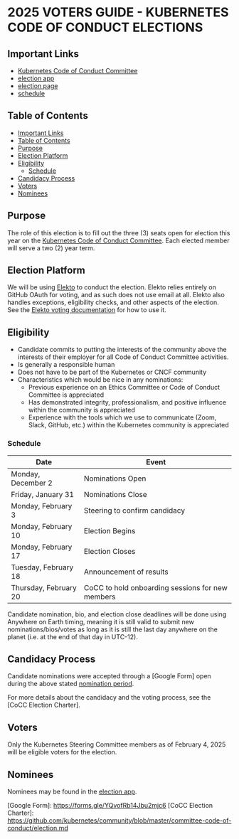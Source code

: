 # 2025 VOTERS GUIDE - KUBERNETES CODE OF CONDUCT ELECTIONS

## Important Links

- [Kubernetes Code of Conduct Committee]
- [election app]
- [election page]
- [schedule](#schedule)

## Table of Contents

- [Important Links](#important-links)
- [Table of Contents](#table-of-contents)
- [Purpose](#purpose)
- [Election Platform](#election-platform)
- [Eligibility](#eligibility)
  - [Schedule](#schedule)
- [Candidacy Process](#candidacy-process)
- [Voters](#voters)
- [Nominees](#nominees)

## Purpose

The role of this election is to fill out the three (3) seats open for election
this year on the [Kubernetes Code of Conduct Committee]. Each elected
member will serve a two (2) year term.

<!-- TODO(cocc): Add blurb about election timing -->

## Election Platform

We will be using [Elekto] to conduct the election. Elekto relies entirely on GitHub OAuth for
voting, and as such does not use email at all. Elekto also handles exceptions,
eligibility checks, and other aspects of the election. See the [Elekto voting documentation]
for how to use it.

## Eligibility

- Candidate commits to putting the interests of the community above the interests of their employer for all Code of Conduct Committee activities.
- Is generally a responsible human
- Does not have to be part of the Kubernetes or CNCF community
- Characteristics which would be nice in any nominations:
  - Previous experience on an Ethics Committee or Code of Conduct Committee is appreciated
  - Has demonstrated integrity, professionalism, and positive influence within the community is appreciated
  - Experience with the tools which we use to communicate (Zoom, Slack, GitHub, etc.) within the Kubernetes community is appreciated

### Schedule

| Date | Event |
| --- | --- |
| Monday, December 2 | Nominations Open |
| Friday, January 31 | Nominations Close |
| Monday, February 3 | Steering to confirm candidacy |
| Monday, February 10 | Election Begins |
| Monday, February 17 | Election Closes |
| Tuesday, February 18 | Announcement of results |
| Thursday, February 20 | CoCC to hold onboarding sessions for new members |

Candidate nomination, bio, and election close deadlines will be done using Anywhere on Earth timing, meaning it is still valid to submit new nominations/bios/votes as long as it is still the last day anywhere on the planet (i.e. at the end of that day in UTC-12).

## Candidacy Process

Candidate nominations were accepted through a [Google Form] open during the above stated [nomination period](#schedule).

For more details about the candidacy and the voting process, see the [CoCC Election Charter].

## Voters

Only the Kubernetes Steering Committee members as of February 4, 2025 will be eligible voters for the election.

## Nominees

Nominees may be found in the [election app].

[Kubernetes Code of Conduct Committee]: https://github.com/kubernetes/community/blob/master/committee-code-of-conduct
[election app]: https://elections.k8s.io
[election page]: https://elections.k8s.io/app/elections/code-of-conduct---2025
[Elekto]: https://elekto.dev
[Elekto voting documentation]: https://elekto.dev/docs/voting/
[Google Form]: https://forms.gle/YQvofRb14Jbu2mjc6 <!-- TODO(cocc): Generate new candidate submission form -->
[CoCC Election Charter]: https://github.com/kubernetes/community/blob/master/committee-code-of-conduct/election.md
